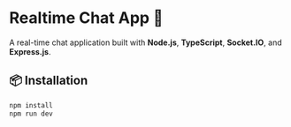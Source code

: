 # Realtime Chat App 🚀

A real-time chat application built with **Node.js**, **TypeScript**, **Socket.IO**, and **Express.js**.

## 📦 Installation

```bash
npm install
npm run dev

